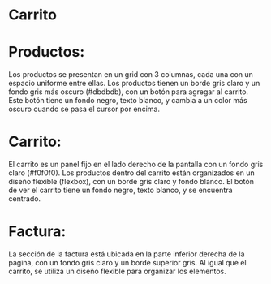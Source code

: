 # Carrito
# Productos:
Los productos se presentan en un grid con 3 columnas, cada una con un espacio uniforme entre ellas. Los productos tienen un borde gris claro y un fondo gris más oscuro (#dbdbdb), con un botón para agregar al carrito. Este botón tiene un fondo negro, texto blanco, y cambia a un color más oscuro cuando se pasa el cursor por encima.
# Carrito:
El carrito es un panel fijo en el lado derecho de la pantalla con un fondo gris claro (#f0f0f0). Los productos dentro del carrito están organizados en un diseño flexible (flexbox), con un borde gris claro y fondo blanco. El botón de ver el carrito tiene un fondo negro, texto blanco, y se encuentra centrado.
# Factura:
La sección de la factura está ubicada en la parte inferior derecha de la página, con un fondo gris claro y un borde superior gris. Al igual que el carrito, se utiliza un diseño flexible para organizar los elementos.
